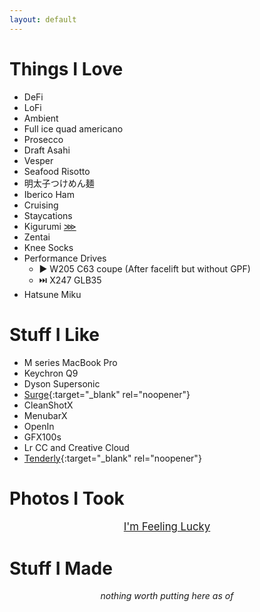 ```yaml
---
layout: default
---
```


<div id="hero" style="height: 70vh;border-bottom: 1px solid #eee;filter: saturate(1.2); text-align: center; display: none;"><h1 style="font-size: 100px;margin: 0;padding-top: 40%;padding-top: calc(35vh - 75px);">💎<span style="font-size: 90px;">🧡</span>🎂</h1></div>

# Things I <span id="046b759f57ebf5d19440f0639ddd41b7">Love</span>

- DeFi
- LoFi
- Ambient
- Full ice quad americano
- Prosecco
- Draft Asahi
- Vesper
- Seafood Risotto
- 明太子つけめん麺
- Iberico Ham
- Cruising
- Staycations
- Kigurumi [⋙](kig-list/)
- Zentai
- Knee Socks
- Performance Drives
  - ▶️ W205 C63 coupe (After facelift but without GPF)
  - ⏭️ X247 GLB35
- Hatsune Miku

# Stuff I Like

- M series MacBook Pro
- Keychron Q9
- Dyson Supersonic
- [Surge](https://nssurge.com){:target="_blank" rel="noopener"}
- CleanShotX
- MenubarX
- OpenIn
- GFX100s
- Lr CC and Creative Cloud
- [Tenderly](https://tenderly.co){:target="_blank" rel="noopener"}

# Photos I Took

<div style="text-align: center; font-size: 120%;"><a class="no-underline" href="/photos/?loadRandom=yes">I'm Feeling Lucky</a></div>

# Stuff I Made

<div style="text-align: center"><i>nothing worth putting here as of <span id="current"></span></i>
<script>
  // fill in the date
  var date = new Date();
  var current_date = date.getFullYear()+"-"+(date.getMonth()+1)+"-"+ date.getDate();
  document.getElementById("current").innerHTML = current_date;
</script>

<script>
  // easter egg
  var keki = '💕KEKI'
  window.addEventListener('keypress', (function() {
      var strToType = 'keki',
          strTyped = '';
      return function(event) {
          var character = String.fromCharCode(event.which);
          strTyped += character;
          if (strToType.indexOf(strTyped) === -1) strTyped = '';
          else if (strTyped === strToType) {
              strTyped = '';
              alert(keki);
          }
      };
  }()) );
  document.getElementById("046b759f57ebf5d19440f0639ddd41b7").addEventListener('click', function() {alert(keki); });
</script>

<script>
  // put guide on hero after 5s
  const showInstruct = setTimeout(function(){document.getElementById("hero").insertAdjacentHTML('beforeend', `<p id="hero-instruct">⬇️</p>`)}, 2000);

  // remove instruct
  var firstScrollDone = false;
  document.addEventListener("scroll", function(){
    if (firstScrollDone) {
      if (showInstruct) {
        clearTimeout(showInstruct);
      };
      if (document.getElementById("hero-instruct")) {
        document.getElementById("hero-instruct").remove();
      }
    } else {
      firstScrollDone = true;
    }
  });

  // on scroll blur hero
  const vh = Math.max(document.documentElement.clientHeight || 0, window.innerHeight || 0);
  document.addEventListener("scroll", function(){
    var currentPos = document.documentElement.scrollTop;
    document.getElementById("hero").style.filter = "blur("+(currentPos/(vh/2)*50)+"px)";
  });
</script>
